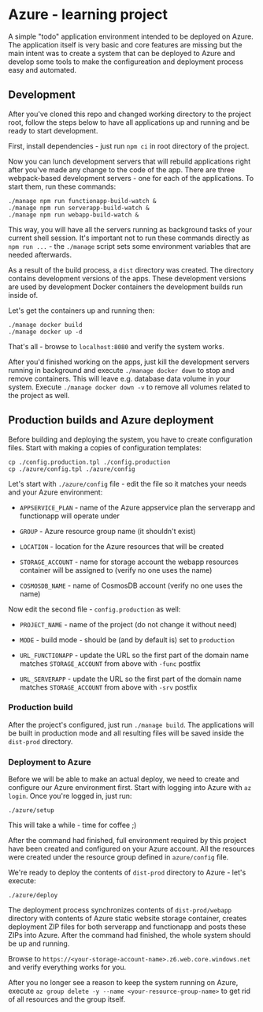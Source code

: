 # Azure - learning project

A simple "todo" application environment intended to be deployed on Azure. The 
application itself is very basic and core features are missing but the main 
intent was to create a system that can be deployed to Azure and develop some 
tools to make the configureation and deployment process easy and automated.


## Development

After you've cloned this repo and changed working directory to the project 
root, follow the steps below to have all applications up and running and be 
ready to start development.

First, install dependencies - just run `npm ci` in root directory of the 
project.

Now you can lunch development servers that will rebuild applications right 
after you've made any change to the code of the app. There are three 
webpack-based development servers - one for each of the applications. To start 
them, run these commands:

	./manage npm run functionapp-build-watch &
	./manage npm run serverapp-build-watch &
	./manage npm run webapp-build-watch &

This way, you will have all the servers running as background tasks of your 
current shell session. It's important not to run these commands directly as 
`npm run ...` - the `./manage` script sets some environment variables that are 
needed afterwards.

As a result of the build process, a `dist` directory was created. The 
directory contains development versions of the apps. These development 
versions are used by development Docker containers the development builds run 
inside of.

Let's get the containers up and running then:

	./manage docker build
	./manage docker up -d

That's all - browse to `localhost:8080` and verify the system works.

After you'd finished working on the apps, just kill the development servers 
running in background and execute `./manage docker down` to stop and remove 
containers. This will leave e.g. database data volume in your system. Execute 
`./manage docker down -v` to remove all volumes related to the project as well.


## Production builds and Azure deployment

Before building and deploying the system, you have to create configuration 
files. Start with making a copies of configuration templates:

	cp ./config.production.tpl ./config.production
	cp ./azure/config.tpl ./azure/config

Let's start with `./azure/config` file - edit the file so it matches your 
needs and your Azure environment:

- `APPSERVICE_PLAN` - name of the Azure appservice plan the serverapp and 
functionapp will 
		operate under

- `GROUP` - Azure resource group name (it shouldn't exist)

- `LOCATION` - location for the Azure resources that will be created

- `STORAGE_ACCOUNT` - name for storage account the webapp resources container 
will be 
assigned to (verify no one uses the name)

- `COSMOSDB_NAME` - name of CosmosDB account (verify no one uses the name)

Now edit the second file - `config.production` as well:

- `PROJECT_NAME` - name of the project (do not change it without need)

- `MODE` - build mode - should be (and by default is) set to `production`

- `URL_FUNCTIONAPP` - update the URL so the first part of the domain name 
matches 
`STORAGE_ACCOUNT` from above with `-func` postfix

- `URL_SERVERAPP` - update the URL so the first part of the domain name 
matches 
`STORAGE_ACCOUNT` from above with `-srv` postfix


### Production build

After the project's configured, just run `./manage build`. The applications 
will be built in production mode and all resulting files will be saved inside 
the `dist-prod` directory.


### Deployment to Azure

Before we will be able to make an actual deploy, we need to create and 
configure our Azure environment first. Start with logging into Azure with `az 
login`. Once you're logged in, just run:

	./azure/setup

This will take a while - time for coffee ;)

After the command had finished, full environment required by this project have 
been created and configured on your Azure account. All the resources were 
created under the resource group defined in `azure/config` file.

We're ready to deploy the contents of `dist-prod` directory to Azure - let's 
execute:

	./azure/deploy

The deployment process synchronizes contents of `dist-prod/webapp` directory 
with contents of Azure static website storage container, creates deployment 
ZIP files for both serverapp and functionapp and posts these ZIPs into Azure. 
After the command had finished, the whole system should be up and running.

Browse to `https://<your-storage-account-name>.z6.web.core.windows.net` and 
verify everything works for you.

After you no longer see a reason to keep the system running on Azure, execute 
`az group delete -y --name <your-resource-group-name>` to get rid of all 
resources and the group itself.
